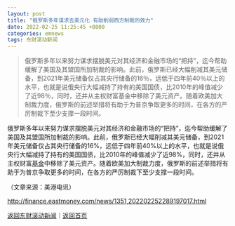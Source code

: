 ```yaml
---
layout: post
title: "俄罗斯多年谋求去美元化 有助削弱西方制裁的效力"
date: 2022-02-25 11:25:45 +0800
categories: emnews
tags: 东财滚动新闻
---
```

> 俄罗斯多年以来努力谋求摆脱美元对其经济和金融市场的“把持”，迄今帮助缓解了美国及其盟国所加制裁的影响。此前，俄罗斯已经大幅削减其美元储备，到2021年美元储备仅占其央行储备的16％，远低于四年前40％以上的水平，也就是说俄央行大幅减持了持有的美国国债，比2010年的峰值减少了近98％，同时，还并从主权财富基金中移除了美元资产。随着欧美加大制裁力度，俄罗斯的前述举措将有助于为普京争取更多的时间，在各方的严厉制裁下至少支撑一段时间。

<p>俄罗斯多年以来努力谋求摆脱美元对其经济和金融市场的“把持”，迄今帮助缓解了美国及其盟国所加制裁的影响。此前，俄罗斯已经大幅削减其美元储备，到2021年美元储备仅占其央行储备的16%，远低于四年前40%以上的水平，也就是说俄央行大幅减持了持有的美国国债，比2010年的峰值减少了近98%，同时，还并从主权财富<span id="Info.3293"><a href="http://data.eastmoney.com/zlsj/" class="infokey">基金</a></span>中移除了美元资产。随着欧美加大制裁力度，俄罗斯的前述举措将有助于为普京争取更多的时间，在各方的严厉制裁下至少支撑一段时间。</p><p class="em_media">（文章来源：美港电讯）</p>

<http://finance.eastmoney.com/news/1351,202202252289197017.html>

[返回东财滚动新闻](//finews.withounder.com/emnews/)｜[返回首页](//finews.withounder.com/)